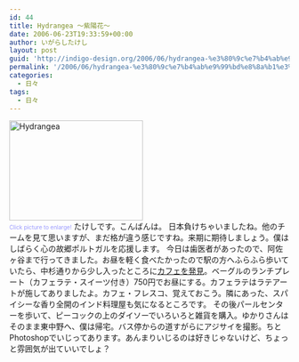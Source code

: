 ```yaml
---
id: 44
title: Hydrangea 〜紫陽花〜
date: 2006-06-23T19:33:59+00:00
author: いがらしたけし
layout: post
guid: 'http://indigo-design.org/2006/06/hydrangea-%e3%80%9c%e7%b4%ab%e9%99%bd%e8%8a%b1%e3%80%9c/'
permalink: '/2006/06/hydrangea-%e3%80%9c%e7%b4%ab%e9%99%bd%e8%8a%b1%e3%80%9c/'
categories:
  - 日々
tags:
  - 日々
---
```

<a href="http://www.flickr.com/photos/takeshi81/173157528/" title="Photo Sharing"><img src="http://static.flickr.com/59/173157528_eeed208732_m.jpg" width="240" height="180" alt="Hydrangea" border="0" /></a><br /><span style="font-size:x-small;color:#9999FF">Click picture to enlarge!</span>
たけしです。こんばんは。
日本負けちゃいましたね。他のチームを見て思いますが、まだ格が違う感じですね。来期に期待しましょう。僕はしばらく心の故郷ポルトガルを応援します。
今日は歯医者があったので、阿佐ヶ谷まで行ってきました。お昼を軽く食べたかったので駅の方へふらふら歩いていたら、中杉通りから少し入ったところに<a href="http://machi.goo.ne.jp/special/051101/asagaya.asp" target="_blank">カフェを発見</a>。ベーグルのランチプレート（カフェラテ・スイーツ付き）750円でお昼にする。カフェラテはラテアートが施してありましたよ。カフェ・フレスコ、覚えておこう。隣にあった、スパイシーな香り全開のインド料理屋も気になるところです。
その後パールセンターを歩いて、ピーコックの上のダイソーでいろいろと雑貨を購入。ゆかりさんはそのまま東中野へ、僕は帰宅。バス停からの道すがらにアジサイを撮影。ちとPhotoshopでいじってあります。あんまりいじるのは好きじゃないけど、ちょっと雰囲気が出ていいでしょ？